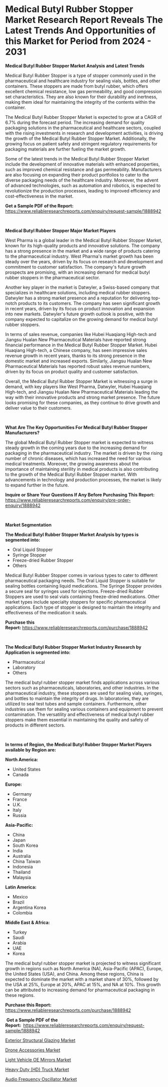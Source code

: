 <p><h1>Medical Butyl Rubber Stopper Market Research Report Reveals The Latest Trends And Opportunities of this Market for Period from 2024 - 2031</h1></p><p><strong>Medical Butyl Rubber Stopper Market Analysis and Latest Trends</strong></p>
<p><p>Medical Butyl Rubber Stopper is a type of stopper commonly used in the pharmaceutical and healthcare industry for sealing vials, bottles, and other containers. These stoppers are made from butyl rubber, which offers excellent chemical resistance, low gas permeability, and good compression set characteristics. They are also known for their durability and inertness, making them ideal for maintaining the integrity of the contents within the container.</p><p>The Medical Butyl Rubber Stopper Market is expected to grow at a CAGR of 6.7% during the forecast period. The increasing demand for quality packaging solutions in the pharmaceutical and healthcare sectors, coupled with the rising investments in research and development activities, is driving the growth of the Medical Butyl Rubber Stopper Market. Additionally, the growing focus on patient safety and stringent regulatory requirements for packaging materials are further fueling the market growth.</p><p>Some of the latest trends in the Medical Butyl Rubber Stopper Market include the development of innovative materials with enhanced properties, such as improved chemical resistance and gas permeability. Manufacturers are also focusing on expanding their product portfolios to cater to the diverse packaging needs of the healthcare industry. Moreover, the advent of advanced technologies, such as automation and robotics, is expected to revolutionize the production processes, leading to improved efficiency and cost-effectiveness in the market.</p></p>
<p><strong>Get a Sample PDF of the Report:&nbsp;</strong> <a href="https://www.reliableresearchreports.com/enquiry/request-sample/1888942">https://www.reliableresearchreports.com/enquiry/request-sample/1888942</a></p>
<p>&nbsp;</p>
<p><strong>Medical Butyl Rubber Stopper Major Market Players</strong></p>
<p><p>West Pharma is a global leader in the Medical Butyl Rubber Stopper Market, known for its high-quality products and innovative solutions. The company has a strong presence in the market and a wide range of products catering to the pharmaceutical industry. West Pharma's market growth has been steady over the years, driven by its focus on research and development and commitment to customer satisfaction. The company's future growth prospects are promising, with an increasing demand for medical butyl rubber stoppers in the pharmaceutical sector.</p><p>Another key player in the market is Datwyler, a Swiss-based company that specializes in healthcare solutions, including medical rubber stoppers. Datwyler has a strong market presence and a reputation for delivering top-notch products to its customers. The company has seen significant growth in recent years, driven by its focus on product innovation and expansion into new markets. Datwyler's future growth outlook is positive, with the company expected to capitalize on the growing demand for medical butyl rubber stoppers.</p><p>In terms of sales revenue, companies like Hubei Huaqiang High-tech and Jiangsu Hualan New Pharmaceutical Materials have reported strong financial performance in the Medical Butyl Rubber Stopper Market. Hubei Huaqiang High-tech, a Chinese company, has seen impressive sales revenue growth in recent years, thanks to its strong presence in the domestic market and increased exports. Similarly, Jiangsu Hualan New Pharmaceutical Materials has reported robust sales revenue numbers, driven by its focus on product quality and customer satisfaction.</p><p>Overall, the Medical Butyl Rubber Stopper Market is witnessing a surge in demand, with key players like West Pharma, Datwyler, Hubei Huaqiang High-tech, and Jiangsu Hualan New Pharmaceutical Materials leading the way with their innovative products and strong market presence. The future looks promising for these companies, as they continue to drive growth and deliver value to their customers.</p></p>
<p>&nbsp;</p>
<p><strong>What Are The Key Opportunities For Medical Butyl Rubber Stopper Manufacturers?</strong></p>
<p><p>The global Medical Butyl Rubber Stopper market is expected to witness steady growth in the coming years due to the increasing demand for packaging in the pharmaceutical industry. The market is driven by the rising number of chronic diseases, which has increased the need for various medical treatments. Moreover, the growing awareness about the importance of maintaining sterility in medical products is also contributing to the growth of the Medical Butyl Rubber Stopper market. With advancements in technology and production processes, the market is likely to expand further in the future.</p></p>
<p><strong>Inquire or Share Your Questions If Any Before Purchasing This Report:</strong> <a href="https://www.reliableresearchreports.com/enquiry/pre-order-enquiry/1888942">https://www.reliableresearchreports.com/enquiry/pre-order-enquiry/1888942</a></p>
<p>&nbsp;</p>
<p><strong>Market Segmentation</strong></p>
<p><strong>The Medical Butyl Rubber Stopper Market Analysis by types is segmented into:</strong></p>
<p><ul><li>Oral Liquid Stopper</li><li>Syringe Stopper</li><li>Freeze-dried Rubber Stopper</li><li>Others</li></ul></p>
<p><p>Medical Butyl Rubber Stopper comes in various types to cater to different pharmaceutical packaging needs. The Oral Liquid Stopper is suitable for sealing bottles containing liquid medications. The Syringe Stopper provides a secure seal for syringes used for injections. Freeze-dried Rubber Stoppers are used to seal vials containing freeze-dried medications. Other market types include specialty stoppers for specific pharmaceutical applications. Each type of stopper is designed to maintain the integrity and effectiveness of the medication it seals.</p></p>
<p><strong>Purchase this Report:&nbsp;</strong><a href="https://www.reliableresearchreports.com/purchase/1888942">https://www.reliableresearchreports.com/purchase/1888942</a></p>
<p>&nbsp;</p>
<p><strong>The Medical Butyl Rubber Stopper Market Industry Research by Application is segmented into:</strong></p>
<p><ul><li>Pharmaceutical</li><li>Laboratory</li><li>Others</li></ul></p>
<p><p>The medical butyl rubber stopper market finds applications across various sectors such as pharmaceuticals, laboratories, and other industries. In the pharmaceutical industry, these stoppers are used for sealing vials, syringes, and bottles to maintain the integrity of drugs. In laboratories, they are utilized to seal test tubes and sample containers. Furthermore, other industries use them for sealing various containers and equipment to prevent contamination. The versatility and effectiveness of medical butyl rubber stoppers make them essential in maintaining the quality and safety of products in different sectors.</p></p>
<p>&nbsp;</p>
<p><strong>In terms of Region, the Medical Butyl Rubber Stopper Market Players available by Region are:</strong></p>
<p>
    <p> <strong> North America: </strong>
        <ul>
            <li>United States</li>
            <li>Canada</li>
        </ul>
        </p> 
    <p> <strong> Europe: </strong>
        <ul>
            <li>Germany</li>
            <li>France</li>
            <li>U.K.</li>
            <li>Italy</li>
            <li>Russia</li>
        </ul>
        </p> 
    <p> <strong> Asia-Pacific: </strong>
        <ul>
            <li>China</li>
            <li>Japan</li>
            <li>South Korea</li>
            <li>India</li>
            <li>Australia</li>
            <li>China Taiwan</li>
            <li>Indonesia</li>
            <li>Thailand</li>
            <li>Malaysia</li>
        </ul>
        </p> 
    <p> <strong> Latin America: </strong>
        <ul>
            <li>Mexico</li>
            <li>Brazil</li>
            <li>Argentina Korea</li>
            <li>Colombia</li>
        </ul>
        </p> 
    <p> <strong> Middle East & Africa: </strong>
        <ul>
            <li>Turkey</li>
            <li>Saudi</li>
            <li>Arabia</li>
            <li>UAE</li>
            <li>Korea</li>
        </ul>
    </p>
    </p>
<p><p>The medical butyl rubber stopper market is projected to witness significant growth in regions such as North America (NA), Asia-Pacific (APAC), Europe, the United States (USA), and China. Among these regions, China is expected to dominate the market with a market share of 30%, followed by the USA at 25%, Europe at 20%, APAC at 15%, and NA at 10%. This growth can be attributed to increasing demand for pharmaceutical packaging in these regions.</p></p>
<p><strong>Purchase this Report: </strong><a href="https://www.reliableresearchreports.com/purchase/1888942">https://www.reliableresearchreports.com/purchase/1888942</a></p>
<p>&nbsp;<strong>Get a Sample PDF of the Report:&nbsp;&nbsp;</strong><a href="https://www.reliableresearchreports.com/enquiry/request-sample/1888942">https://www.reliableresearchreports.com/enquiry/request-sample/1888942</a></p>
<p><strong></strong></p>
<p><p><a href="https://pretty-mail-caf.notion.site/Decoding-the-Exterior-Structural-Glazing-Market-A-Deep-Dive-into-the-Latest-Market-Trends-Market-S-d0fe1a1662fa420abc8c6fbb624d6aee">Exterior Structural Glazing Market</a></p><p><a href="https://view.publitas.com/reportprime-1/drone-accessories-market-research-report-unlocks-analysis-on-the-market-financial-status-market-size-and-market-revenue-upto-2031/">Drone Accessories Market</a></p><p><a href="https://woozy-pyroraptor-a1f.notion.site/Light-Vehicle-OE-Mirrors-Market-Research-Report-Reveals-The-Latest-Trends-And-Opportunities-of-this--60d816024c54400e8269cacc44e26227">Light Vehicle OE Mirrors Market</a></p><p><a href="https://automatic-knee-4c7.notion.site/Heavy-Duty-HD-Truck-Market-Provides-Detailed-Segmentation-of-this-Market-based-on-Type-Applicatio-b145caa80e8f410aa15e6bc09de863f1">Heavy Duty (HD) Truck Market</a></p><p><a href="https://view.publitas.com/reportprime-1/audio-frequency-oscillator-market-provides-a-comprehensive-analysis-including-a-macro-overview-of-the-market-as-well-as-micro-details-such-as-market-size-and-competitive-landscape/">Audio Frequency Oscillator Market</a></p></p>